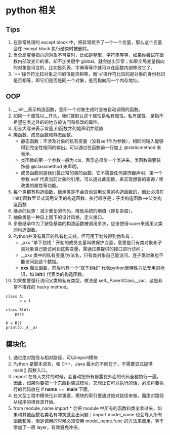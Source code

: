 # python 相关
## Tips
1. 在异常处理的 except block 中，把异常赋予了一个一个变量，那么这个变量会在 except block 执行结束时被删除。
2. 当全局变量指向的对象不可变时，比如是整型、字符串等等，如果你尝试在函数内部改变它的值，却不加关键字 global，就会抛出异常；如果全局变量指向的对象是可变的，比如是列表、字典等等你就可以在函数内部修改它了。
3. '=='操作符比较对象之间的值是否相等，而'is'操作符比较的是对象的身份标识是否相等，即它们是否是同一个对象，是否指向同一个内存地址。

## OOP
1. __init__表示构造函数，意即一个对象生成时会被自动调用的函数。
2. 如果一个属性以__开头，我们就默认这个属性是私有属性。私有属性，是指不希望在类之外的的地方被访问和修改的属性。
3. 用全大写来表示常量,和函数并列地声明并赋值
4. 类函数、成员函数和静态函数。
    - 静态函数：不涉及对象的私有变量（没有self作为参数），相同的输入能够得到完全性相同的输出。可以通过在函数前一行加上 @staticmethod 来表示。
    - 类函数的第一个参数一般为 cls，表示必须传一个类进来。类函数需要装饰器 @classmethod 来声明。
    - 成员函数则是我们最正常的类的函数，它不需要任何装饰器声明，第一个参数 self 代表当前对象的引用，可以通过此函数，来实现想要的查询 / 修改类的属性等功能。
5. 每个类都有构造函数，继承类是不会自动调用父类的构造函数的，因此必须在init()函数里显式调用父类的构造函数。执行顺序是：子类构造函数-->父类构造函数
6. 继承的优势：减少重复的代码，降低系统的熵值（即复杂度）。
7. 抽象类是一种自上而下的设计风格，定义接口。
8. 多重继承中为了避免基类的构造函数被调用多次，应该使用super来调用父类的构造函数。
9. Python并没有真正的私有化支持，但可用下划线得到伪私有：
    - _xxx "单下划线 " 开始的成员变量叫做保护变量，意思是只有类对象和子类对象自己能访问到这些变量，需通过类提供的接口进行访问；
    - __xxx 类中的私有变量/方法名，只有类对象自己能访问，连子类对象也不能访问到这个数据。
    - __xxx__ 魔法函数，前后均有一个“双下划线” 代表python里特殊方法专用的标识，如 __init__() 代表类的构造函数。
10. 如果想要强行访问父类的私有类型，做法是 self._ParentClass__var，这是非常不推荐的 hacky method。
```
class A:
    __a = 1

class B(A):
    pass

b = B()
print(b._A__a)
```
## 模块化
1. 通过绝对路径与相对路径，可以import模块
2. Python 是脚本语言，和 C++、Java 最大的不同在于，不需要显式提供 main() 函数入口。
3. import 在导入文件的时候，会自动把所有暴露在外面的代码全都执行一遍。因此，如果你要把一个东西封装成模块，又想让它可以执行的话，必须将要执行的代码放在 if __name__ == '__main__'下面。
4. 在大型工程中模块化非常重要，模块的索引要通过绝对路径来做，而绝对路径从程序的根目录开始。
5. from module_name import * 会把 module 中所有的函数和类全拿过来，如果和其他函数名类名有冲突就会出问题；import model_name 也会导入所有函数和类，但是调用的时候必须使用 model_name.func 的方法来调用，等于增加了一层 layer，有效避免冲突。
